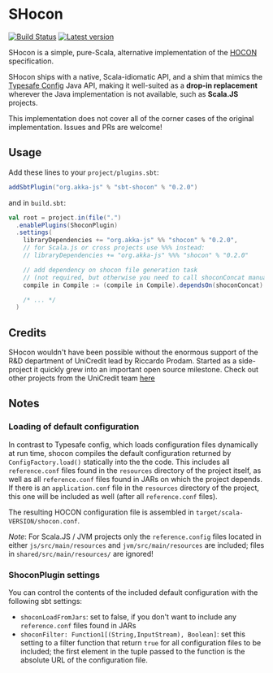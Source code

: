 # SHocon

[![Build Status](https://travis-ci.org/akka-js/shocon.png?branch=master)](https://travis-ci.org/akka-js/shocon)
[![Latest version](https://index.scala-lang.org/akka-js/shocon/shocon/latest.svg?color=green)](https://index.scala-lang.org/akka-js/shocon)

SHocon is a simple, pure-Scala, alternative implementation of the [HOCON](https://github.com/typesafehub/config/blob/master/HOCON.md)
specification.

SHocon ships with a native, Scala-idiomatic API, and a shim that mimics the [Typesafe Config](https://github.com/typesafehub/config) Java API, making it well-suited as a **drop-in replacement** wherever the Java implementation is not available, such as **Scala.JS** projects.

This implementation does not cover all of the corner cases of the original implementation. Issues and PRs are welcome!

## Usage

Add these lines to your `project/plugins.sbt`:
```scala
addSbtPlugin("org.akka-js" % "sbt-shocon" % "0.2.0")
```

and in `build.sbt`:
```scala
val root = project.in(file(".")
  .enablePlugins(ShoconPlugin)
  .settings(
    libraryDependencies += "org.akka-js" %% "shocon" % "0.2.0",
    // for Scala.js or cross projects use %%% instead:
    // libraryDependencies += "org.akka-js" %%% "shocon" % "0.2.0"

    // add dependency on shocon file generation task
    // (not required, but otherwise you need to call shoconConcat manually before compilation!)
    compile in Compile := (compile in Compile).dependsOn(shoconConcat).value

    /* ... */
  )
```

## Credits

SHocon wouldn't have been possible without the enormous support of the R&D department of UniCredit lead by Riccardo Prodam. Started as a side-project it quickly grew into an important open source milestone.
Check out other projects from the UniCredit team [here](https://github.com/unicredit)

## Notes

### Loading of default configuration
In contrast to Typesafe config, which loads configuration files dynamically at run time, shocon compiles the default configuration returned by `ConfigFactory.load()` statically into the the code. This includes all `reference.conf` files found in the `resources` directory of the project itself, as well as all `reference.conf` files found in JARs on which the project depends. If there is an `application.conf` file in the `resources` directory of the project, this one will be included as well (after all `reference.conf` files).

The resulting HOCON configuration file is assembled in `target/scala-VERSION/shocon.conf`.

*Note*: For Scala.JS / JVM projects only the `reference.config` files located in either `js/src/main/resources` and `jvm/src/main/resources` are included; files in `shared/src/main/resources/` are ignored!

### ShoconPlugin settings
You can control the contents of the included default configuration with the following sbt settings:

* `shoconLoadFromJars`: set to false, if you don't want to include any `reference.conf` files found in JARs
* `shoconFilter: Function1[(String,InputStream), Boolean]`: set this setting to a filter function that return `true` for all configuration files to be included; the first element in the tuple passed to the function is the absolute URL of the configuration file.
